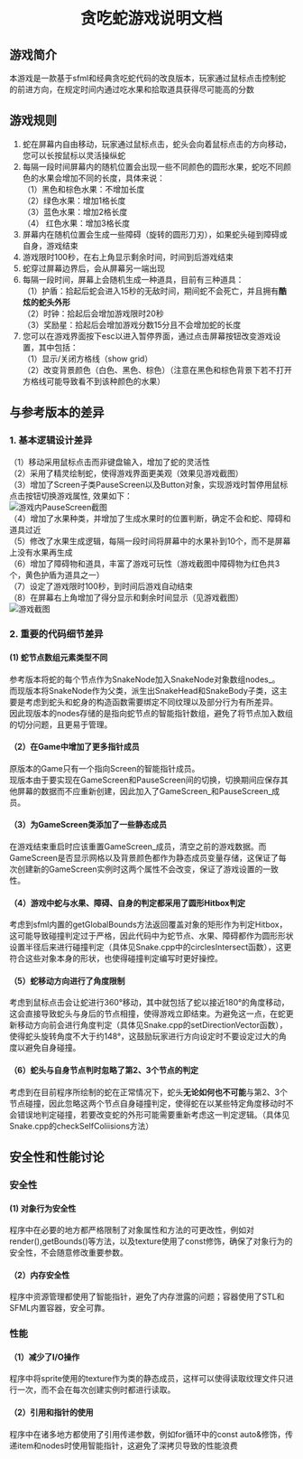 # <center> 贪吃蛇游戏说明文档

## 游戏简介

本游戏是一款基于sfml和经典贪吃蛇代码的改良版本，玩家通过鼠标点击控制蛇的前进方向，在规定时间内通过吃水果和拾取道具获得尽可能高的分数

## 游戏规则

1. 蛇在屏幕内自由移动，玩家通过鼠标点击，蛇头会向着鼠标点击的方向移动，您可以长按鼠标以灵活操纵蛇
2. 每隔一段时间屏幕内的随机位置会出现一些不同颜色的圆形水果，蛇吃不同颜色的水果会增加不同的长度，具体来说：  
   （1）黑色和棕色水果：不增加长度  
   （2）绿色水果：增加1格长度  
   （3）蓝色水果：增加2格长度    
   （4） 红色水果：增加3格长度
3. 屏幕内在随机位置会生成一些障碍（旋转的圆形刀刃），如果蛇头碰到障碍或自身，游戏结束
4. 游戏限时100秒，在右上角显示剩余时间，时间到后游戏结束
5. 蛇穿过屏幕边界后，会从屏幕另一端出现
6. 每隔一段时间，屏幕上会随机生成一种道具，目前有三种道具：  
   （1）护盾：拾起后蛇会进入15秒的无敌时间，期间蛇不会死亡，并且拥有**酷炫的蛇头外形**  
   （2）时钟：拾起后会增加游戏限时20秒  
   （3）奖励星：拾起后会增加游戏分数15分且不会增加蛇的长度
7. 您可以在游戏界面按下esc以进入暂停界面，通过点击屏幕按钮改变游戏设置，其中包括：  
   （1）显示/关闭方格线（show grid）  
   （2）改变背景颜色（白色、黑色、棕色）（注意在黑色和棕色背景下若不打开方格线可能导致看不到该种颜色的水果）



## 与参考版本的差异

### 1. 基本逻辑设计差异  
（1）移动采用鼠标点击而非键盘输入，增加了蛇的灵活性  
（2）采用了精灵绘制蛇，使得游戏界面更美观（效果见游戏截图）  
（3）增加了Screen子类PauseScreen以及Button对象，实现游戏时暂停用鼠标点击按钮切换游戏属性, 效果如下：  
![游戏内PauseScreen截图](GameScreenshot/PauseScreen.png)  
（4）增加了水果种类，并增加了生成水果时的位置判断，确定不会和蛇、障碍和道具过近  
（5）修改了水果生成逻辑，每隔一段时间将屏幕中的水果补到10个，而不是屏幕上没有水果再生成  
（6）增加了障碍物和道具，丰富了游戏可玩性（游戏截图中障碍物为红色共3个，黄色护盾为道具之一）  
（7）设定了游戏限时100秒，到时间后游戏自动结束  
（8）在屏幕右上角增加了得分显示和剩余时间显示（见游戏截图）  
![游戏截图](GameScreen.png)

### 2. 重要的代码细节差异  
#### (1) 蛇节点数组元素类型不同 
   参考版本将蛇的每个节点作为SnakeNode加入SnakeNode对象数组nodes_。  
   而现版本将SnakeNode作为父类，派生出SnakeHead和SnakeBody子类，这主要是考虑到蛇头和蛇身的构造函数需要绑定不同纹理以及部分行为有所差异。  
   因此现版本的nodes存储的是指向蛇节点的智能指针数组，避免了将节点加入数组的切分问题，且更易于管理。  

#### （2）在Game中增加了更多指针成员
原版本的Game只有一个指向Screen的智能指针成员。  
现版本由于要实现在GameScreen和PauseScreen间的切换，切换期间应保存其他屏幕的数据而不应重新创建，因此加入了GameScreen_和PauseScreen_成员。 

#### （3）为GameScreen类添加了一些静态成员 
在游戏结束重启时应该重置GameScreen_成员，清空之前的游戏数据。而GameScreen是否显示网格以及背景颜色都作为静态成员变量存储，这保证了每次创建新的GameScreen实例时这两个属性不会改变，保证了游戏设置的一致性。

#### （4）游戏中蛇与水果、障碍、自身的判定都采用了圆形Hitbox判定
考虑到sfml内置的getGlobalBounds方法返回覆盖对象的矩形作为判定Hitbox，这可能导致碰撞判定过于严格，因此代码中为蛇节点、水果、障碍都作为圆形形状设置半径后来进行碰撞判定（具体见Snake.cpp中的circlesIntersect函数），这更符合这些对象本身的形状，也使得碰撞判定编写时更好操控。  

#### （5）蛇移动方向进行了角度限制
考虑到鼠标点击会让蛇进行360°移动，其中就包括了蛇以接近180°的角度移动，这会直接导致蛇头与身后的节点相撞，使得游戏立即结束。为避免这一点，在蛇更新移动方向前会进行角度判定（具体见Snake.cpp的setDirectionVector函数），使得蛇头旋转角度不大于约148°，这鼓励玩家进行方向设定时不要设定过大的角度以避免自身碰撞。
#### （6）蛇头与自身节点判时忽略了第2、3个节点的判定
考虑到在目前程序所绘制的蛇在正常情况下，蛇头**无论如何也不可能**与第2、3个节点碰撞，因此忽略这两个节点自身碰撞判定，使得蛇在以某些特定角度移动时不会错误地判定碰撞，若要改变蛇的外形可能需要重新考虑这一判定逻辑。（具体见Snake.cpp的checkSelfColiisions方法）

## 安全性和性能讨论
### 安全性
#### (1) 对象行为安全性
程序中在必要的地方都严格限制了对象属性和方法的可更改性，例如对render(),getBounds()等方法，以及texture使用了const修饰，确保了对象行为的安全性，不会随意修改重要参数。
#### （2）内存安全性
程序中资源管理都使用了智能指针，避免了内存泄露的问题；容器使用了STL和SFML内置容器，安全可靠。

### 性能
#### （1）减少了I/O操作
程序中将sprite使用的texture作为类的静态成员，这样可以使得读取纹理文件只进行一次，而不会在每次创建实例时都进行读取。
#### （2）引用和指针的使用
程序中在诸多地方都使用了引用传递参数，例如for循环中的const auto&修饰，传递item和nodes时使用智能指针，这避免了深拷贝导致的性能浪费

